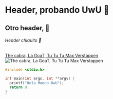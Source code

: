 # Header, probando UwU 🙂
## Otro header, 🚗
###### Header chiquito 🌴
[The cabra, La GoaT, Tu Tu Tu Max Verstappen](https://img.redbull.com/images/c_crop,x_0,y_0,h_1768,w_3929/c_fill,w_1950,h_864/q_auto,f_auto/redbullcom/2023/7/9/vm4r03nlqyxgbqnzeng0/max-verstappen-gran-premio-gran-bretana-2023)
![The cabra, La GoaT, Tu Tu Tu Max Verstappen](https://img.redbull.com/images/c_crop,x_0,y_0,h_1768,w_3929/c_fill,w_1950,h_864/q_auto,f_auto/redbullcom/2023/7/9/vm4r03nlqyxgbqnzeng0/max-verstappen-gran-premio-gran-bretana-2023)
```c
#include <stdio.h>

int main(int argc, int **argv) {
  printf("Hola Mundo UwU");
  return 0;
}
```
